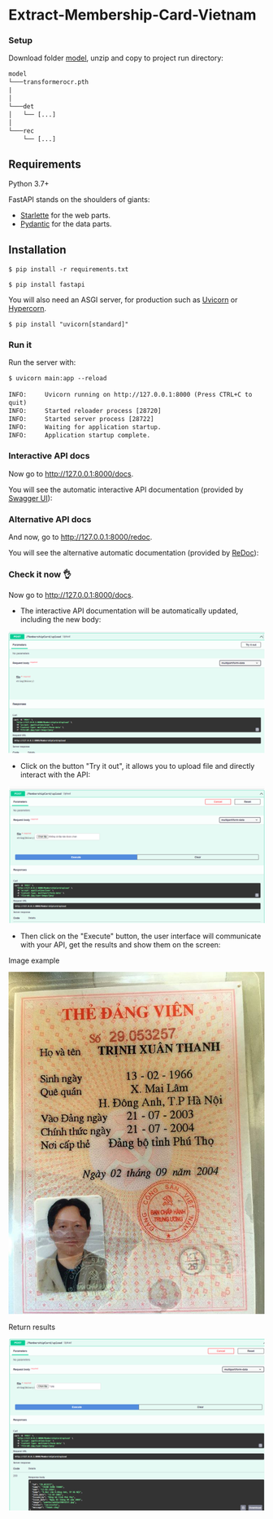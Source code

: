 # Extract-Membership-Card-Vietnam
### Setup
Download folder [model](https://drive.google.com/drive/folders/1HIlzrgnhpRiwrDUOpmEhAwn69nkgwMZM?usp=sharing), unzip and copy to project run directory:
```
model
└───transformerocr.pth
|
│   
└───det
│   └── [...]
│   
└───rec
    └── [...]
```
## Requirements

Python 3.7+

FastAPI stands on the shoulders of giants:

* <a href="https://www.starlette.io/" class="external-link" target="_blank">Starlette</a> for the web parts.
* <a href="https://pydantic-docs.helpmanual.io/" class="external-link" target="_blank">Pydantic</a> for the data parts.

## Installation
<div class="termy">

```console
$ pip install -r requirements.txt
```
<div class="termy">

```console
$ pip install fastapi
```

</div>
You will also need an ASGI server, for production such as <a href="https://www.uvicorn.org" class="external-link" target="_blank">Uvicorn</a> or <a href="https://github.com/pgjones/hypercorn" class="external-link" target="_blank">Hypercorn</a>.

<div class="termy">

```console
$ pip install "uvicorn[standard]"
```
### Run it

Run the server with:

<div class="termy">

```console
$ uvicorn main:app --reload

INFO:     Uvicorn running on http://127.0.0.1:8000 (Press CTRL+C to quit)
INFO:     Started reloader process [28720]
INFO:     Started server process [28722]
INFO:     Waiting for application startup.
INFO:     Application startup complete.
```

</div>

### Interactive API docs

Now go to <a href="http://127.0.0.1:8000/docs" class="external-link" target="_blank">http://127.0.0.1:8000/docs</a>.

You will see the automatic interactive API documentation (provided by <a href="https://github.com/swagger-api/swagger-ui" class="external-link" target="_blank">Swagger UI</a>):

### Alternative API docs

And now, go to <a href="http://127.0.0.1:8000/redoc" class="external-link" target="_blank">http://127.0.0.1:8000/redoc</a>.

You will see the alternative automatic documentation (provided by <a href="https://github.com/Rebilly/ReDoc" class="external-link" target="_blank">ReDoc</a>):
### Check it now 👌

Now go to <a href="http://127.0.0.1:8000/docs" class="external-link" target="_blank">http://127.0.0.1:8000/docs</a>.

* The interactive API documentation will be automatically updated, including the new body:

![Step 1](https://github.com/sangnv3007/Extract-Membership-Card-Vietnam/blob/main/step1.png)

* Click on the button "Try it out", it allows you to upload file and directly interact with the API:

![Step 2](https://github.com/sangnv3007/Extract-Membership-Card-Vietnam/blob/main/step2.png)

* Then click on the "Execute" button, the user interface will communicate with your API, get the results and show them on the screen:

Image example

![Members Test](https://github.com/sangnv3007/Extract-Membership-Card-Vietnam/blob/main/1.jpg)

Return results

![Step 3](https://github.com/sangnv3007/Extract-Membership-Card-Vietnam/blob/main/step3.png)
